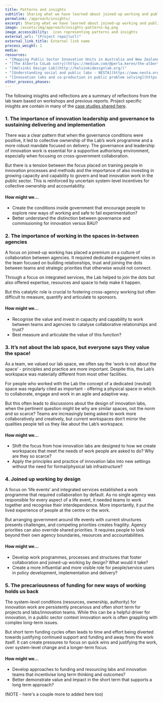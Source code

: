 ```yaml
---
title: Patterns and insights
subtitle: Sharing what we have learned about joined-up working and public sector innovation
permalink: /approach/insights/
excerpt: Sharing what we have learned about joined-up working and public sector innovation
image: /assets/img/approach/insights-patterns-bg.png
image_accessibility:  icon representing patterns and insights
external_url: "[Project repo](url)"
external_link_title: External link name
process_weight: 1
media:
resources:
- "[Mapping Public Sector Innovation Units in Australia and New Zealand - ANZSOG](https://www.anzsog.edu.au/resource-library/research/mapping-psi-units-aus-nz)"
- "[The Alberta CoLab sotry](https://medium.com/@perla.keren/the-alberta-colab-the-uncut-edition-4ddb5bd8974e)"
- "[Helsinki Design Lab](http://helsinkidesignlab.org/)"
- "[Understanding social and public labs - NESTA](https://www.nesta.org.uk/blog/understanding-social-and-public-labs/)"
- "[Innovation labs and co-production in public problem solving](https://www.tandfonline.com/doi/full/10.1080/14719037.2019.1699946)"
other_process_phases:
---
```


The following inisghts and relfections are a summary of reflections from the lab team based on workshops and previous reports. Project specific inisghts are contain in many of the  [case studies shared here](staging-site/projects/).

### 1. The importance of innovation leadership and governance to sustaining delivering and implementation

There was a clear pattern that when the governance conditions were positive, it led to collective ownership of the Lab’s work programme and a more robust mandate focused on delivery. The governance and leadership of innovation work is essential for a supportive authorising environment, especially when focusing on cross-government collaboration.

But there is a tension between the focus placed on training people in innovation processes and methods and the importance of also investing in growing capacity and capability to govern and lead innovation work in the public sector. This is reinforced by uncertain system-level incentives for collective ownership and accountability.

#### How might we…

- Create the conditions inside government that encourage people to explore new ways of working and safe to fail experimentation?
- Better understand the distinction between governance and commissioning for innovation versus BAU?

### 2. The importance of working in the spaces in-between agencies

A focus on joined-up working has placed a premium on a culture of collaboration between agencies. It required dedicated engagement roles in the team focused on building relationships, trust and joining the dots between teams and strategic priorities that otherwise would not connect.

Through a focus on integrated services, the Lab helped to join the dots but also offered expertise, resources and space to help make it happen.

But this catalytic role is crucial to fostering cross-agency working but often difficult to measure, quantify and articulate to sponsors.

#### How might we…

- Recognise the value and invest in capacity and capability to work between teams and agencies to catalyse collaborative relationships and trust?
- Best measure and articulate the value of this function?

### 3. It’s not about the lab space, but everyone says they value the space!

As a team, we valued our lab space, we often say the ‘work is not about the space’ - principles and practice are more important. Despite this, the Lab’s workspace was materially different from most other facilities.

For people who worked with the Lab the concept of a dedicated (neutral) space was regularly cited as important - offering a physical space in which to collaborate, engage and work in an agile and adaptive way. 

But this often leads to discussions about the design of innovation labs, when the pertinent question might be why are similar spaces, not the norm and so scarce? Teams are increasingly being asked to work more collaboratively and creatively, but current workspaces don’t mirror the qualities people tell us they like about the Lab’s workspace.

#### How might we...

- Shift the focus from how innovation labs are designed to how we create workspaces that meet the needs of work people are asked to do? Why are they so scarce?
- Apply the principles and practice of innovation labs into new settings without the need for formal/physical lab infrastructure?

### 4. Joined up working by design

A focus on ‘life events’ and integrated services established a work programme that required collaboration by default. As no single agency was responsible for every aspect of a life event, it needed teams to work together and recognise their interdependence. More importantly, it put the lived experience of people at the centre or the work.

But arranging government around life events with current structures presents challenges, and competing priorities creates fragility. Agency priorities can also override shared priorities. It requires people to look beyond their own agency boundaries, resources and accountabilities.

#### How might we...

- Develop work programmes, processes and structures that foster collaboration and joined-up working by design? What would it take?
- Create a more influential and more visible role for people/service users in policy development, implementation and delivery?

### 5. The precariousness of funding for new ways of working holds us back

The system-level conditions (resources, ownership, authority) for innovation work are persistently precarious and often short term for projects and labs/innovation teams. While this can be a helpful driver for innovation, in a public sector context innovation work is often grappling with complex long-term issues.

But short term funding cycles often leads to time and effort being diverted towards justifying continued support and funding and away from the work itself. It can create pressures to focus on quick wins and justifying the work, over system-level change and a longer-term focus.

#### How might we…

- Develop approaches to funding and resourcing labs and innovation teams that incentivise long term thinking and outcomes? 
- Better demonstrate value and impact in the short term that supports a long term approach?

(NOTE - here's a couple more to added here too)
